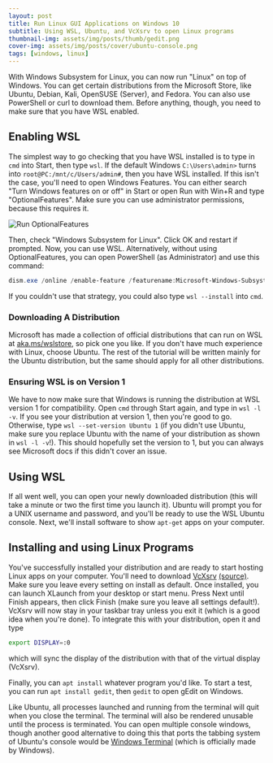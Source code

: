 ```yaml
---
layout: post
title: Run Linux GUI Applications on Windows 10
subtitle: Using WSL, Ubuntu, and VcXsrv to open Linux programs
thumbnail-img: assets/img/posts/thumb/gedit.png
cover-img: assets/img/posts/cover/ubuntu-console.png
tags: [windows, linux]
---
```


With Windows Subsystem for Linux, you can now run "Linux" on top of Windows. You can get certain distributions from the Microsoft Store, like Ubuntu, Debian, Kali, OpenSUSE (Server), and Fedora. You can also use PowerShell or curl to download them. Before anything, though, you need to make sure that you have WSL enabled.

## Enabling WSL
The simplest way to go checking that you have WSL installed is to type in `cmd` into Start, then type `wsl`. If the default Windows `C:\Users\admin>` turns into `root@PC:/mnt/c/Users/admin#`, then you have WSL installed. If this isn't the case, you'll need to open Windows Features. You can either search "Turn Windows features on or off" in Start or open Run with Win+R and type "OptionalFeatures". Make sure you can use administrator permissions, because this requires it.

![Run OptionalFeatures](/assets/img/embed/run-optionalfeatures.png)

Then, check "Windows Subsystem for Linux". Click OK and restart if prompted. Now, you can use WSL. Alternatively, without using OptionalFeatures, you can open PowerShell (as Administrator) and use this command:

```powershell
dism.exe /online /enable-feature /featurename:Microsoft-Windows-Subsystem-Linux /all /norestart
```

If you couldn't use that strategy, you could also type `wsl --install` into `cmd`.

### Downloading A Distribution
Microsoft has made a collection of official distributions that can run on WSL at [aka.ms/wslstore](https://aka.ms/wslstore), so pick one you like. If you don't have much experience with Linux, choose Ubuntu. The rest of the tutorial will be written mainly for the Ubuntu distribution, but the same should apply for all other distributions.

### Ensuring WSL is on Version 1
We have to now make sure that Windows is running the distribution at WSL version 1 for compatibility. Open `cmd` through Start again, and type in `wsl -l -v`. If you see your distribution at version 1, then you're good to go. Otherwise, type `wsl --set-version Ubuntu 1` (if you didn't use Ubuntu, make sure you replace Ubuntu with the name of your distribution as shown in `wsl -l -v`!). This should hopefully set the version to 1, but you can always see Microsoft docs if this didn't cover an issue.

## Using WSL
If all went well, you can open your newly downloaded distribution (this will take a minute or two the first time you launch it). Ubuntu will prompt you for a UNIX username and password, and you'll be ready to use the WSL Ubuntu console. Next, we'll install software to show `apt-get` apps on your computer.

## Installing and using Linux Programs
You've successfully installed your distribution and are ready to start hosting Linux apps on your computer. You'll need to download [VcXsrv](https://sourceforge.net/projects/vcxsrv/files/latest/download) [(source)](https://github.com/ArcticaProject/vcxsrv). Make sure you leave every setting on install as default. Once installed, you can launch XLaunch from your desktop or start menu. Press Next until Finish appears, then click Finish (make sure you leave all settings default!). VcXsrv will now stay in your taskbar tray unless you exit it (which is a good idea when you're done). To integrate this with your distribution, open it and type

```sh
export DISPLAY=:0
```

which will sync the display of the distribution with that of the virtual display (VcXsrv).


Finally, you can `apt install` whatever program you'd like. To start a test, you can run `apt install gedit`, then `gedit` to open gEdit on Windows.

<p class="box-note">Like Ubuntu, all processes launched and running from the terminal will quit when you close the terminal. The terminal will also be rendered unusable until the process is terminated. You can open multiple console windows, though another good alternative to doing this that ports the tabbing system of Ubuntu's console would be <a href="www.microsoft.com/en-us/p/windows-terminal/9n0dx20hk701">Windows Terminal</a> (which is officially made by Windows).</p>
